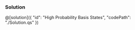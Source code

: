 ### Solution

@[solution]({
    "id": "High Probability Basis States",
    "codePath": "./Solution.qs"
})
